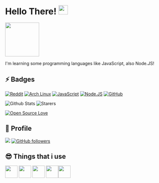 # Hello There! <img src="https://raw.githubusercontent.com/aemmadi/aemmadi/master/wave.gif" width="30px">
<img src="https://media1.tenor.com/images/467d353f7e2d43563ce13fddbb213709/tenor.gif?itemid=12136175" width="110"><img src="https://lh3.googleusercontent.com/proxy/ls3wn96p7tcBa1btcenTHNBniZD-eAZ2MYC2ZkWrIBUr5GzyWznsuT-bnfAWBoFqOEg73Mp3Sdni9ivt2yqkcOKGC68ebh2-0iXi-3m8fKoXOKrNTwR0E-wO" width="10">

I'm learning some programming languages like JavaScript, also Node.JS!


## ⚡ Badges

[![Reddit](https://img.shields.io/badge/Reddit-FF4500?style=for-the-badge&logo=reddit&logoColor=white)](https://reddit.com/u/FrXsyN)
[![Arch Linux](https://img.shields.io/badge/Arch_Linux-1793D1?style=for-the-badge&logo=arch-linux&logoColor=white)](https://archlinux.org/)
[![JavaScript](https://img.shields.io/badge/JavaScript-F7DF1E?style=for-the-badge&logo=javascript&logoColor=black)](https://www.javascript.com/)
[![Node.JS](https://img.shields.io/badge/Node.js-43853D?style=for-the-badge&logo=node.js&logoColor=white)](https://nodejs.org/en/)
[![GitHub](https://img.shields.io/badge/GitHub-100000?style=for-the-badge&logo=github&logoColor=white)](https://github.com/norkz)

![Github Stats](https://github-readme-stats.vercel.app/api?username=norkz&count_private=true&show_icons=true&include_all_commits=true&theme=dracula)
![Starers](https://github-readme-stats.vercel.app/api/top-langs/?username=norkz&theme=blue-green)

[![Open Source Love](https://badges.frapsoft.com/os/v1/open-source.svg?v=103)](https://github.com/norkz?tab=repositories/)

## 🌟 Profile


![](https://komarev.com/ghpvc/?username=norkz&color=blue)
[![GitHub followers](https://img.shields.io/github/followers/Norkz.svg?style=social&label=Follow&maxAge=2592000)](https://github.com/norkz?tab=followers)

## 😎 Things that i use

<a href="https://https://code.visualstudio.com/"><img src="https://upload.wikimedia.org/wikipedia/commons/thumb/9/9a/Visual_Studio_Code_1.35_icon.svg/1200px-Visual_Studio_Code_1.35_icon.svg.png" width="40"></a> <a href="https://www.jetbrains.com/en-us/webstorm/"><img src="https://resources.jetbrains.com/storage/products/webstorm/img/meta/webstorm_logo_300x300.png" width="40"></a> <a href="https://discord.com/"><img src="https://cdn3.iconfinder.com/data/icons/popular-services-brands-vol-2/512/discord-512.png" width="40"></a> <a href="https://reddit.com/u/FrXsyN"><img src="https://logodownload.org/wp-content/uploads/2018/02/reddit-logo-16.png" width="40"></a><a href="https://sublimetext.com"><img src="https://upload.wikimedia.org/wikipedia/en/d/d2/Sublime_Text_3_logo.png" width="40"></a>
